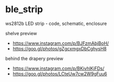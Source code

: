 # ble_strip
ws2812b LED strip - code, schematic, enclosure

shelve preview
* https://www.instagram.com/p/BJFzmAbjBoH/
* https://goo.gl/photos/gZgcxmgxDbCghysH8

behind the drapery preview
* https://www.instagram.com/p/BKivhlKjFDs/
* https://goo.gl/photos/LCteUw7cw2W9gFuu6
